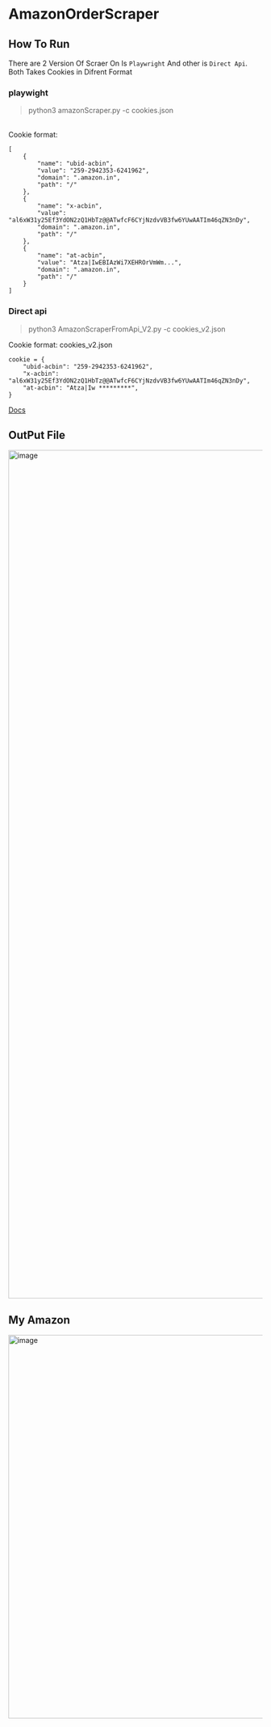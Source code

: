 # AmazonOrderScraper

## How To Run 

There are 2 Version Of Scraer On Is `Playwright` And other is `Direct Api`.
Both Takes Cookies in Difrent Format 






### playwight
> python3 amazonScraper.py -c cookies.json 

\
Cookie format:
```
[
    {
        "name": "ubid-acbin",
        "value": "259-2942353-6241962",
        "domain": ".amazon.in",
        "path": "/"
    },
    {
        "name": "x-acbin", 
        "value": "al6xW31y25Ef3YdON2zQ1HbTz@@ATwfcF6CYjNzdvVB3fw6YUwAATIm46qZN3nDy",
        "domain": ".amazon.in",
        "path": "/"
    },
    {
        "name": "at-acbin",
        "value": "Atza|IwEBIAzWi7XEHROrVmWm...",
        "domain": ".amazon.in",
        "path": "/"
    }
]
```


### Direct api
>python3 AmazonScraperFromApi_V2.py -c cookies_v2.json

Cookie format:
cookies_v2.json
```
cookie = {
    "ubid-acbin": "259-2942353-6241962",
    "x-acbin": "al6xW31y25Ef3YdON2zQ1HbTz@@ATwfcF6CYjNzdvVB3fw6YUwAATIm46qZN3nDy",
    "at-acbin": "Atza|Iw *********",
}

```



[Docs](https://docs.google.com/document/d/1tBrcoOnWDOlbctTkDGvmOTAewHB1M5xstnC-hKAniiY/edit?usp=drivesdk)


## OutPut File
<img width="1679" alt="image" src="https://github.com/user-attachments/assets/5329031c-7c86-44d8-b59a-550d9e9d7012" />

## My Amazon 
<img width="759" alt="image" src="https://github.com/user-attachments/assets/545162eb-5f50-4f6d-8d7d-0531a253eb87" />
